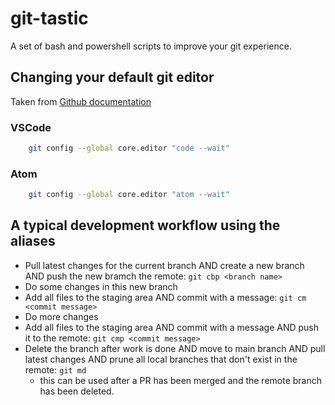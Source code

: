 # git-tastic

A set of bash and powershell scripts to improve your git experience.

## Changing your default git editor

Taken from [Github documentation](https://docs.github.com/en/get-started/getting-started-with-git/associating-text-editors-with-git)

### VSCode

```bash
    git config --global core.editor "code --wait"
```

### Atom

```bash
    git config --global core.editor "atom --wait"
```

## A typical development workflow using the aliases

- Pull latest changes for the current branch AND create a new branch AND push the new bramch the remote: `git cbp <branch name>`
- Do some changes in this new branch
- Add all files to the staging area AND commit with a message: `git cm <commit message>`
- Do more changes
- Add all files to the staging area AND commit with a message AND push it to the remote: `git cmp <commit message>`
- Delete the branch after work is done AND move to main branch AND pull latest changes AND prune all local branches that don't exist in the remote: `git md`
  - this can be used after a PR has been merged and the remote branch has been deleted.
